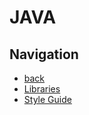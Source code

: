# JAVA

## Navigation

- [back](../README.md)
- [Libraries](libraries/README.md)
- [Style Guide](style_guide/README.md)